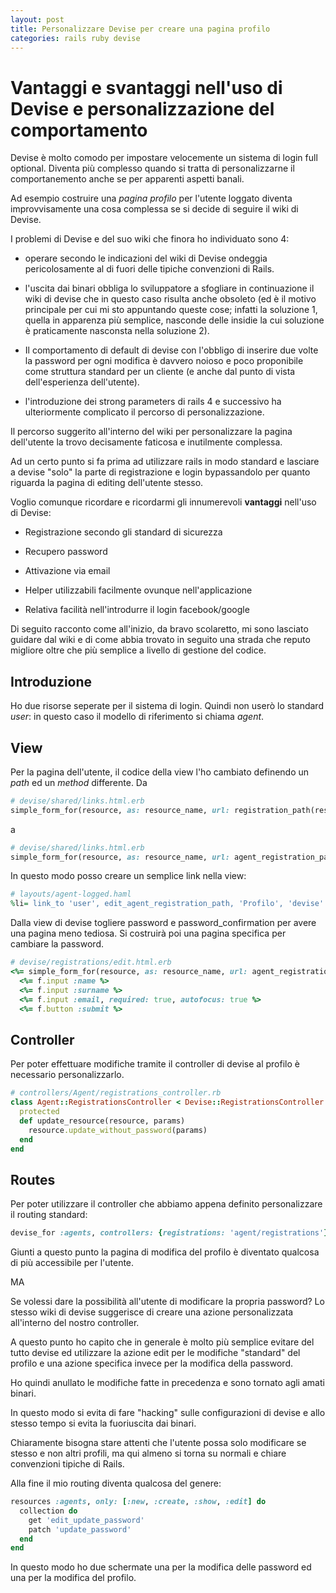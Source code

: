 ```yaml
---
layout: post
title: Personalizzare Devise per creare una pagina profilo
categories: rails ruby devise
---
```


# Vantaggi e svantaggi nell'uso di Devise e personalizzazione del comportamento

Devise è molto comodo per impostare velocemente un sistema di login full optional.
Diventa più complesso quando si tratta di personalizzarne il comportanemento anche se per apparenti aspetti banali.

Ad esempio costruire una _pagina profilo_ per l'utente loggato diventa improvvisamente una cosa complessa se si decide di seguire il wiki di Devise.

I problemi di Devise e del suo wiki che finora ho individuato sono 4:
  
- operare secondo le indicazioni del wiki di Devise ondeggia pericolosamente al di fuori delle tipiche convenzioni di Rails.

- l'uscita dai binari obbliga lo sviluppatore a sfogliare in continuazione il wiki di devise che in questo caso risulta anche obsoleto (ed è il motivo principale per cui mi sto appuntando queste cose; infatti la soluzione 1, quella in apparenza più semplice, nasconde delle insidie la cui soluzione è praticamente nasconsta nella soluzione 2).

- Il comportamento di default di devise con l'obbligo di inserire due volte la password per ogni modifica è davvero noioso e poco proponibile come struttura standard per un cliente (e anche dal punto di vista dell'esperienza dell'utente).

- l'introduzione dei strong parameters di rails 4 e successivo ha ulteriormente complicato il percorso di personalizzazione.

Il percorso suggerito all'interno del wiki per personalizzare la pagina dell'utente la trovo decisamente faticosa e inutilmente complessa. 

Ad un certo punto si fa prima ad utilizzare rails in modo standard e lasciare a devise "solo" la parte di registrazione e login bypassandolo per quanto riguarda la pagina di editing dell'utente stesso.

Voglio comunque ricordare e ricordarmi gli innumerevoli __vantaggi__ nell'uso di Devise:

- Registrazione secondo gli standard di sicurezza

- Recupero password

- Attivazione via email

- Helper utilizzabili facilmente ovunque nell'applicazione

- Relativa facilità nell'introdurre il login facebook/google

Di seguito racconto come all'inizio, da bravo scolaretto, mi sono lasciato guidare dal wiki e di come abbia trovato in seguito una strada che reputo migliore oltre che più semplice a livello di gestione del codice.

## Introduzione

Ho due risorse seperate per il sistema di login. Quindi non userò lo standard _user_: in questo caso il modello di riferimento si chiama _agent_.

## View

Per la pagina dell'utente, il codice della view l'ho cambiato definendo un _path_ ed un _method_ differente. Da

```ruby
# devise/shared/links.html.erb
simple_form_for(resource, as: resource_name, url: registration_path(resource_name), html: { method: :put })
```

a

```ruby    
# devise/shared/links.html.erb
simple_form_for(resource, as: resource_name, url: agent_registration_path(), html: { method: :patch })
```

In questo modo posso creare un semplice link nella view:

```ruby    
# layouts/agent-logged.haml
%li= link_to 'user', edit_agent_registration_path, 'Profilo', 'devise'
```

Dalla view di devise togliere password e password_confirmation per avere una pagina meno tediosa. Si costruirà poi una pagina specifica per cambiare la password.

```ruby
# devise/registrations/edit.html.erb
<%= simple_form_for(resource, as: resource_name, url: agent_registration_path(), html: { method: :patch } do |f|) %>
  <%= f.input :name %>
  <%= f.input :surname %>
  <%= f.input :email, required: true, autofocus: true %>
  <%= f.button :submit %>
```

## Controller

Per poter effettuare modifiche tramite il controller di devise al profilo è necessario personalizzarlo.

```ruby
# controllers/Agent/registrations_controller.rb
class Agent::RegistrationsController < Devise::RegistrationsController
  protected
  def update_resource(resource, params)
    resource.update_without_password(params)
  end
end
```

## Routes

Per poter utilizzare il controller che abbiamo appena definito personalizzare il routing standard:

```ruby 
devise_for :agents, controllers: {registrations: 'agent/registrations'}
```

Giunti a questo punto la pagina di modifica del profilo è diventato qualcosa di più accessibile per l'utente.

MA

Se volessi dare la possibilità all'utente di modificare la propria password? Lo stesso wiki di devise suggerisce di creare una azione personalizzata all'interno del nostro controller.

A questo punto ho capito che in generale è molto più semplice evitare del tutto devise ed utilizzare la azione edit per le modifiche "standard" del profilo e una azione specifica invece per la modifica della password.

Ho quindi anullato le modifiche fatte in precedenza e sono tornato agli amati binari.

In questo modo si evita di fare "hacking" sulle configurazioni di devise e allo stesso tempo si evita la fuoriuscita dai binari.

Chiaramente bisogna stare attenti che l'utente possa solo modificare se stesso e non altri profili, ma qui almeno si torna su normali e chiare convenzioni tipiche di Rails.

Alla fine il mio routing diventa qualcosa del genere:

```ruby
resources :agents, only: [:new, :create, :show, :edit] do
  collection do
    get 'edit_update_password'
    patch 'update_password'
  end
end
```

In questo modo ho due schermate una per la modifica delle password ed una per la modifica del profilo.
